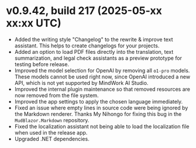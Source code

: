 # v0.9.42, build 217 (2025-05-xx xx:xx UTC)
- Added the writing style "Changelog" to the rewrite & improve text assistant. This helps to create changelogs for your projects.
- Added an option to load PDF files directly into the translation, text summarization, and legal check assistants as a preview prototype for testing before release.
- Improved the model selection for OpenAI by removing all `o1-pro` models. These models cannot be used right now, since OpenAI introduced a new API, which is not yet supported by MindWork AI Studio.
- Improved the internal plugin maintenance so that removed resources are now removed from the file system.
- Improved the app settings to apply the chosen language immediately.
- Fixed an issue where empty lines in source code were being ignored by the Markdown renderer. Thanks My Nihongo for fixing this bug in the `MudBlazor.Markdown` repository.
- Fixed the localization assistant not being able to load the localization file when used in the release app.
- Upgraded .NET dependencies.